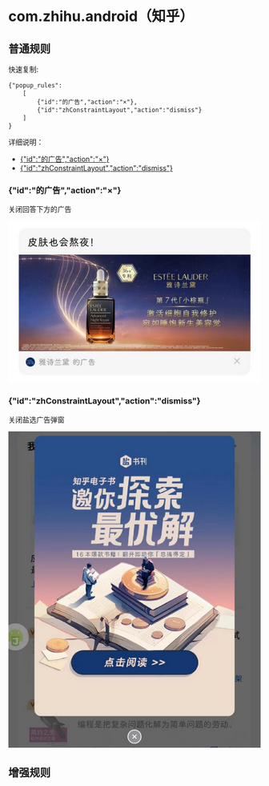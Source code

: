 # com.zhihu.android（知乎）

## 普通规则
快速复制:
```
{"popup_rules":
    [
        {"id":"的广告","action":"×"},
        {"id":"zhConstraintLayout","action":"dismiss"}
    ]
}
```
详细说明：
- [{"id":"的广告","action":"×"}](#id的广告action×)
- [{"id":"zhConstraintLayout","action":"dismiss"}](#idzhconstraintlayoutactiondismiss)

### {"id":"的广告","action":"×"}
关闭回答下方的广告

![](./assets/回答下方的广告.jpg)

### {"id":"zhConstraintLayout","action":"dismiss"}
关闭盐选广告弹窗

![](./assets/盐选广告弹窗.jpg)

## 增强规则





